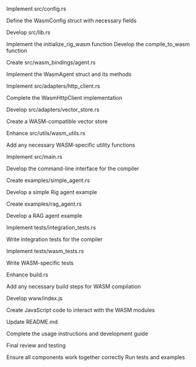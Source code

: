 Implement src/config.rs

Define the WasmConfig struct with necessary fields


Develop src/lib.rs

Implement the initialize_rig_wasm function
Develop the compile_to_wasm function


Create src/wasm_bindings/agent.rs

Implement the WasmAgent struct and its methods


Implement src/adapters/http_client.rs

Complete the WasmHttpClient implementation


Develop src/adapters/vector_store.rs

Create a WASM-compatible vector store


Enhance src/utils/wasm_utils.rs

Add any necessary WASM-specific utility functions


Implement src/main.rs

Develop the command-line interface for the compiler


Create examples/simple_agent.rs

Develop a simple Rig agent example


Create examples/rag_agent.rs

Develop a RAG agent example


Implement tests/integration_tests.rs

Write integration tests for the compiler


Implement tests/wasm_tests.rs

Write WASM-specific tests


Enhance build.rs

Add any necessary build steps for WASM compilation


Develop www/index.js

Create JavaScript code to interact with the WASM modules


Update README.md

Complete the usage instructions and development guide


Final review and testing

Ensure all components work together correctly
Run tests and examples